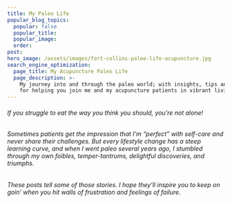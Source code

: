 ```yaml
---
title: My Paleo Life
popular_blog_topics:
  popular: false
  popular_title:
  popular_image:
  order:
post:
hero_image: /assets/images/fort-collins-paleo-life-acupuncture.jpg
search_engine_optimization:
  page_title: My Acupuncture Paleo Life
  page_description: >-
    My journey into and through the paleo world; with insights, tips and tricks
    for helping you join me and my acupuncture patients in vibrant living!
---
```


###### If you struggle to eat the way you think you should, you’re not alone!

###### Sometimes patients get the impression that I’m “perfect” with self-care and never share their challenges. But every lifestyle change has a steep learning curve, and when I went paleo several years ago, I stumbled through my own foibles, temper-tantrums, delightful discoveries, and triumphs.

###### These posts tell some of those stories. I hope they’ll inspire you to keep on goin’ when you hit walls of frustration and feelings of failure.